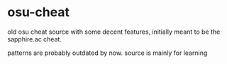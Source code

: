 # osu-cheat

old osu cheat source with some decent features, initially meant to be the sapphire.ac cheat.

patterns are probably outdated by now. source is mainly for learning
